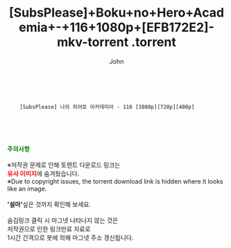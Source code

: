 ﻿---
layout: post
title:  "                   [SubsPlease]+Boku+no+Hero+Academia+-+116+1080p+[EFB172E2]-mkv-torrent                .torrent"
author: John
categories: [ 애니/만화 ]
tags: [  ]
image:  
description: "                   [SubsPlease]+Boku+no+Hero+Academia+-+116+1080p+[EFB172E2]-mkv-torrent                 torrent 정보 공유"
toc: true
toc_sticky: true
---

<br>

        [SubsPlease] 나의 히어로 아카데미아 - 116 [1080p][720p][480p]  
    
<br><br><br>
<p data-ke-size="size16"><b><span style="color: green;">주의사항</span></b><br /><br />※저작권 문제로 인해 토렌트 다운로드 링크는<br /><b><span style="color: red;">유사 이미지</span></b>에 숨겨뒀습니다.<br />※Due to copyright issues, the torrent download link is hidden where it looks like an image.<br /><br /><b>'설마'</b>싶은 것까지 확인해 보세요.<br /><br />숨김링크 클릭 시 마그넷 나타나지 않는 것은<br />저작권으로 인한 링크만료 자료로<br />1시간 간격으로 봇에 의해 마그넷 주소 갱신됩니다.</p>
